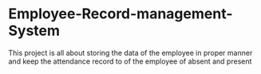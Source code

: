 # Employee-Record-management-System
This project is all about storing the data of the employee in proper manner and keep the attendance record to of the employee of absent and present
